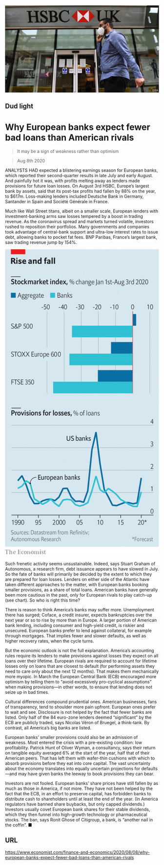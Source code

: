 ![](./images/20200808_FNP501.jpg)

## Dud light

# Why European banks expect fewer bad loans than American rivals

> It may be a sign of weakness rather than optimism

> Aug 8th 2020

ANALYSTS HAD expected a blistering earnings season for European banks, which reported their second-quarter results in late July and early August. And painfully hot it was, with profits melting away as lenders made provisions for future loan losses. On August 3rd HSBC, Europe’s largest bank by assets, said that its post-tax profits had fallen by 88% on the year, to $617m. Loss-making lenders included Deutsche Bank in Germany, Santander in Spain and Société Générale in France.

Much like Wall Street titans, albeit on a smaller scale, European lenders with investment-banking arms saw losses tempered by a boost in trading revenue. As the coronavirus spread and markets turned volatile, investors rushed to reposition their portfolios. Many governments and companies took advantage of central-bank support and ultra-low interest rates to issue debt, allowing banks to pocket fat fees. BNP Paribas, France’s largest bank, saw trading revenue jump by 154%.



![](./images/20200808_FNC063.png)

Such frenetic activity seems unsustainable. Indeed, says Stuart Graham of Autonomous, a research firm, debt issuance appears to have slowed in July. So the fate of banks will primarily be decided by the extent to which they are prepared for loan losses. Lenders on either side of the Atlantic have taken different approaches to the matter, with European banks booking smaller provisions, as a share of total loans. American banks have generally been more cautious in the past, only for European rivals to play catch-up (see chart). So who is right this time?

There is reason to think America’s banks may suffer more. Unemployment there has surged; Coface, a credit insurer, expects bankruptcies over the next year or so to rise by more than in Europe. A larger portion of American bank lending, including consumer and high-yield credit, is riskier and unsecured. European banks prefer to lend against collateral, for example through mortgages. That implies fewer and slower defaults, as well as higher recovery rates, when the cycle turns.

But the economic outlook is not the full explanation. America’s accounting rules require its lenders to make provisions against losses they expect on all loans over their lifetime. European rivals are required to account for lifetime losses only on loans that are closest to default (for performing assets they need to care only about the next 12 months). That makes them mechanically more myopic. In March the European Central Bank (ECB) encouraged more optimism by telling them to “avoid excessively pro-cyclical assumptions” when making provisions—in other words, to ensure that lending does not seize up in bad times.

Cultural differences compound prudential ones. American businesses, fans of transparency, tend to shoulder more pain upfront. European ones prefer to wait and see. Disclosure is not helped by the fact that fewer banks are listed. Only half of the 84 euro-zone lenders deemed “significant” by the ECB are publicly traded, says Nicolas Véron of Bruegel, a think-tank. By contrast, all America’s big banks are listed.

European banks’ smaller provisions could also be an admission of weakness. Most entered the crisis with a pre-existing condition: low profitability. Patrick Hunt of Oliver Wyman, a consultancy, says their return on tangible equity averaged 6% at the start of the year, half that of their American peers. That has left them with wafer-thin cushions with which to absorb provisions before they eat into core capital. The vast uncertainty about the economy translates into equally uncertain projections for defaults—and may have given banks the leeway to book provisions they can bear.

Investors are not fooled. European banks’ share prices have still fallen by as much as those in America, if not more. They have not been helped by the fact that the ECB, in an effort to preserve capital, has forbidden banks to distribute cash to shareholders until at least the end of the year. (In America regulators have banned share buybacks, but only capped dividends.) Investors usually covet European bank shares for their stable dividends, which they then funnel into high-growth technology or pharmaceutical stocks. The ban, says Ronit Ghose of Citigroup, a bank, is “another nail in the coffin”. ■

## URL

https://www.economist.com/finance-and-economics/2020/08/08/why-european-banks-expect-fewer-bad-loans-than-american-rivals
